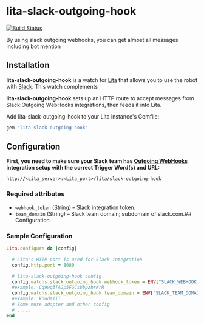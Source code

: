 # lita-slack-outgoing-hook

[![Build Status](https://travis-ci.org/wantedly/lita-slack-outgoing-hook.png?branch=master)](https://travis-ci.org/wantedly/lita-slack-outgoing-hook)

By using slack outgoing webhooks, you can get almost all messages including bot mention

## Installation

**lita-slack-outgoing-hook** is a watch for [Lita](https://github.com/jimmycuadra/lita) that allows you to use the robot with [Slack](https://slack.com/). This watch complements

**lita-slack-outgoing-hook** sets up an HTTP route to accept messages from Slack:Outgoing WebHooks integrations, then feeds it into Lita.

Add lita-slack-outgoing-hook to your Lita instance's Gemfile:

``` ruby
gem "lita-slack-outgoing-hook"
```

## Configuration

**First, you need to make sure your Slack team has [Outgoing WebHooks](https://my.slack.com/services/new/outgoing-webhook) integration setup with the correct Trigger Word(s) and URL:**

```
http://<Lita_server>:<Lita_port>/lita/slack-outgoing-hook
```


### Required attributes

* `webhook_token` (String) – Slack integration token.
* `team_domain` (String) – Slack team domain; subdomain of slack.com.## Configuration



### Sample Configuration

``` ruby
Lita.configure do |config|

  # Lita's HTTP port is used for Slack integration
  config.http.port = 8080

  # lita-slack-outgoing-hook config
  config.watchs.slack_outgoing_hook.webhook_token = ENV["SLACK_WEBHOOK_TOKEN"]
  #example: Cq9wq3TAJp5FGCsUbpzhrKrR
  config.watchs.slack_outgoing_hook.team_domain = ENV["SLACK_TEAM_DOMAIN"]
  #example: koudaiii
  # Some more adapter and other config
  # .....
end
```
